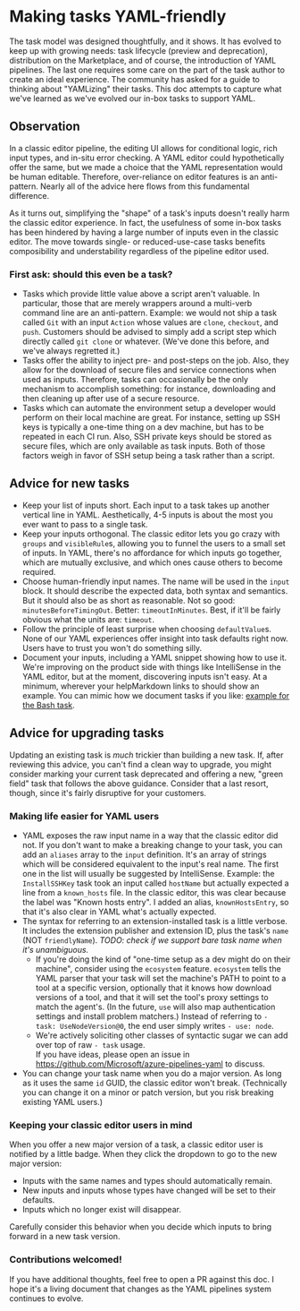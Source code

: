 # Making tasks YAML-friendly

The task model was designed thoughtfully, and it shows.
It has evolved to keep up with growing needs: task lifecycle (preview and deprecation), distribution on the Marketplace, and of course, the introduction of YAML pipelines.
The last one requires some care on the part of the task author to create an ideal experience.
The community has asked for a guide to thinking about "YAMLizing" their tasks.
This doc attempts to capture what we've learned as we've evolved our in-box tasks to support YAML.

## Observation

In a classic editor pipeline, the editing UI allows for conditional logic, rich input types, and in-situ error checking.
A YAML editor could hypothetically offer the same, but we made a choice that the YAML representation would be human editable.
Therefore, over-reliance on editor features is an anti-pattern.
Nearly all of the advice here flows from this fundamental difference.

As it turns out, simplifying the "shape" of a task's inputs doesn't really harm the classic editor experience.
In fact, the usefulness of some in-box tasks has been hindered by having a large number of inputs even in the classic editor.
The move towards single- or reduced-use-case tasks benefits composibility and understability regardless of the pipeline editor used.

### First ask: should this even be a task?

- Tasks which provide little value above a script aren't valuable.
In particular, those that are merely wrappers around a multi-verb command line are an anti-pattern.
Example: we would not ship a task called `Git` with an input `Action` whose values are `clone`, `checkout`, and `push`.
Customers should be advised to simply add a script step which directly called `git clone` or whatever.
(We've done this before, and we've always regretted it.)
- Tasks offer the ability to inject pre- and post-steps on the job.
Also, they allow for the download of secure files and service connections when used as inputs.
Therefore, tasks can occasionally be the only mechanism to accomplish something: for instance, downloading and then cleaning up after use of a secure resource.
- Tasks which can automate the environment setup a developer would perform on their local machine are great.
For instance, setting up SSH keys is typically a one-time thing on a dev machine, but has to be repeated in each CI run.
Also, SSH private keys should be stored as secure files, which are only available as task inputs.
Both of those factors weigh in favor of SSH setup being a task rather than a script.

## Advice for new tasks

- Keep your list of inputs short.
Each input to a task takes up another vertical line in YAML.
Aesthetically, 4-5 inputs is about the most you ever want to pass to a single task.
- Keep your inputs orthogonal.
The classic editor lets you go crazy with `groups` and `visibleRule`s, allowing you to funnel the users to a small set of inputs.
In YAML, there's no affordance for which inputs go together, which are mutually exclusive, and which ones cause others to become required.
- Choose human-friendly input names.
The name will be used in the `input` block.
It should describe the expected data, both syntax and semantics.
But it should also be as short as reasonable.
Not so good: `minutesBeforeTimingOut`. Better: `timeoutInMinutes`. Best, if it'll be fairly obvious what the units are: `timeout`.
- Follow the principle of least surprise when choosing `defaultValue`s.
None of our YAML experiences offer insight into task defaults right now.
Users have to trust you won't do something silly.
- Document your inputs, including a YAML snippet showing how to use it.
We're improving on the product side with things like IntelliSense in the YAML editor, but at the moment, discovering inputs isn't easy.
At a minimum, wherever your helpMarkdown links to should show an example.
You can mimic how we document tasks if you like: [example for the Bash task](https://docs.microsoft.com/en-us/azure/devops/pipelines/tasks/utility/bash?view=azure-devops).

## Advice for upgrading tasks

Updating an existing task is _much_ trickier than building a new task.
If, after reviewing this advice, you can't find a clean way to upgrade, you might consider marking your current task deprecated and offering a new, "green field" task that follows the above guidance.
Consider that a last resort, though, since it's fairly disruptive for your customers.

### Making life easier for YAML users

- YAML exposes the raw input name in a way that the classic editor did not.
If you don't want to make a breaking change to your task, you can add an `aliases` array to the `input` definition.
It's an array of strings which will be considered equivalent to the input's real name.
The first one in the list will usually be suggested by IntelliSense.
Example: the `InstallSSHKey` task took an input called `hostName` but actually expected a line from a `known_hosts` file.
In the classic editor, this was clear because the label was "Known hosts entry".
I added an alias, `knownHostsEntry`, so that it's also clear in YAML what's actually expected.
- The syntax for referring to an extension-installed task is a little verbose.
It includes the extension publisher and extension ID, plus the task's `name` (NOT `friendlyName`).
_TODO: check if we support bare task name when it's unambiguous._
  - If you're doing the kind of "one-time setup as a dev might do on their machine", consider using the `ecosystem` feature.
  `ecosystem` tells the YAML parser that your task will set the machine's PATH to point to a tool at a specific version, optionally that it knows how download versions of a tool, and that it will set the tool's proxy settings to match the agent's.
  (In the future, `use` will also map authentication settings and install problem matchers.)
  Instead of referring to `- task: UseNodeVersion@0`, the end user simply writes `- use: node`.
  - We're actively soliciting other classes of syntactic sugar we can add over top of raw `- task` usage.\
  If you have ideas, please open an issue in https://github.com/Microsoft/azure-pipelines-yaml to discuss.
- You can change your task name when you do a major version.
As long as it uses the same `id` GUID, the classic editor won't break.
(Technically you can change it on a minor or patch version, but you risk breaking existing YAML users.)

### Keeping your classic editor users in mind

When you offer a new major version of a task, a classic editor user is notified by a little badge.
When they click the dropdown to go to the new major version:
- Inputs with the same names and types should automatically remain.
- New inputs and inputs whose types have changed will be set to their defaults.
- Inputs which no longer exist will disappear.

Carefully consider this behavior when you decide which inputs to bring forward in a new task version.

### Contributions welcomed!

If you have additional thoughts, feel free to open a PR against this doc.
I hope it's a living document that changes as the YAML pipelines system continues to evolve.
